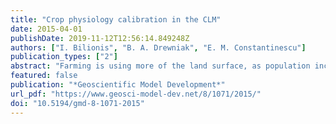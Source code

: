```yaml
---
title: "Crop physiology calibration in the CLM"
date: 2015-04-01
publishDate: 2019-11-12T12:56:14.849248Z
authors: ["I. Bilionis", "B. A. Drewniak", "E. M. Constantinescu"]
publication_types: ["2"]
abstract: "Farming is using more of the land surface, as population increases and agriculture is increasingly applied for non-nutritional purposes such as biofuel production. This agricultural expansion exerts an increasing impact on the terrestrial carbon cycle. In order to understand the impact of such processes, the Community Land Model (CLM) has been augmented with a CLM-Crop extension that simulates the development of three crop types: maize, soybean, and spring wheat. The CLM-Crop model is a complex system that relies on a suite of parametric inputs that govern plant growth under a given atmospheric forcing and available resources. CLM-Crop development used measurements of gross primary productivity (GPP) and net ecosystem exchange (NEE) from AmeriFlux sites to choose parameter values that optimize crop productivity in the model. In this paper, we calibrate these parameters for one crop type, soybean, in order to provide a faithful projection in terms of both plant development and net carbon exchange. Calibration is performed in a Bayesian framework by developing a scalable and adaptive scheme based on sequential Monte Carlo (SMC). The model showed signiﬁcant improvement of crop productivity with the new calibrated parameters. We demonstrate that the calibrated parameters are applicable across alternative years and different sites."
featured: false
publication: "*Geoscientific Model Development*"
url_pdf: "https://www.geosci-model-dev.net/8/1071/2015/"
doi: "10.5194/gmd-8-1071-2015"
---
```


